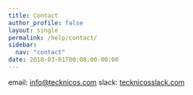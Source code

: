 ```yaml
---
title: Contact
author_profile: false
layout: single
permalink: /help/contact/
sidebar:
  nav: "contact"
date: 2018-03-01T00:00:00-00:00
---
```


email: [info@tecknicos.com](mailto:info@tecknicos.com)
slack: [tecknicosslack.com](tecknicosslack.com)
